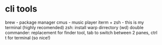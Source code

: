 
# cli tools

brew - package manager
cmus - music player 
iterm + zsh  - this is my terminal (highly recomended)
  zsh: install warp dirrectory (wd)
double commander: replacement for finder tool, tab to switch between 2 panes, ctrl t for terminal (so nice!) 
 


